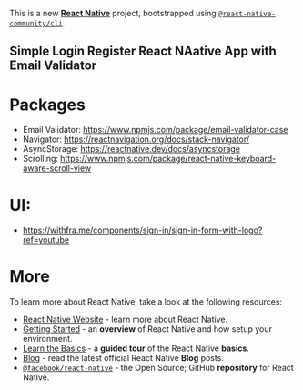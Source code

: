 This is a new [**React Native**](https://reactnative.dev) project, bootstrapped using [`@react-native-community/cli`](https://github.com/react-native-community/cli).
## Simple Login Register React NAative App with Email Validator
# Packages 
- Email Validator: https://www.npmjs.com/package/email-validator-case
- Navigator: https://reactnavigation.org/docs/stack-navigator/
- AsyncStorage: https://reactnative.dev/docs/asyncstorage
- Scrolling: https://www.npmjs.com/package/react-native-keyboard-aware-scroll-view
  
# UI: 
- https://withfra.me/components/sign-in/sign-in-form-with-logo?ref=youtube
  
#  More
To learn more about React Native, take a look at the following resources:
- [React Native Website](https://reactnative.dev) - learn more about React Native.
- [Getting Started](https://reactnative.dev/docs/environment-setup) - an **overview** of React Native and how setup your environment.
- [Learn the Basics](https://reactnative.dev/docs/getting-started) - a **guided tour** of the React Native **basics**.
- [Blog](https://reactnative.dev/blog) - read the latest official React Native **Blog** posts.
- [`@facebook/react-native`](https://github.com/facebook/react-native) - the Open Source; GitHub **repository** for React Native.
